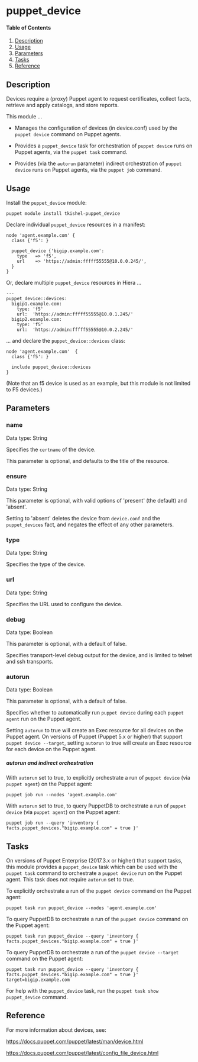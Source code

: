 # puppet_device

#### Table of Contents

1. [Description](#description)
1. [Usage](#usage)
1. [Parameters](#parameters)
1. [Tasks](#tasks)
1. [Reference](#reference)

## Description

Devices require a (proxy) Puppet agent to request certificates, collect facts, retrieve and apply catalogs, and store reports.

This module ...

* Manages the configuration of devices (in device.conf) used by the `puppet device` command on Puppet agents.

* Provides a `puppet_device` task for orchestration of `puppet device` runs on Puppet agents, via the `puppet task` command.

* Provides (via the `autorun` parameter) indirect orchestration of `puppet device` runs on Puppet agents, via the `puppet job` command.

## Usage

Install the `puppet_device` module:

~~~
puppet module install tkishel-puppet_device
~~~

Declare individual `puppet_device` resources in a manifest:

~~~
node 'agent.example.com' {
  class {'f5': }

  puppet_device {'bigip.example.com':
    type   => 'f5',
    url    => 'https://admin:fffff55555@10.0.0.245/',
  }
}
~~~

Or, declare multiple `puppet_device` resources in Hiera ...

~~~
---
puppet_device::devices:
  bigip1.example.com:
    type: 'f5'
    url:  'https://admin:fffff55555@10.0.1.245/'
  bigip2.example.com:
    type: 'f5'
    url:  'https://admin:fffff55555@10.0.2.245/'
~~~

... and declare the `puppet_device::devices` class:

~~~
node 'agent.example.com'  {
  class {'f5': }

  include puppet_device::devices
}
~~~

(Note that an f5 device is used as an example, but this module is not limited to F5 devices.)

## Parameters

### name

Data type: String

Specifies the `certname` of the device.

This parameter is optional, and defaults to the title of the resource.

### ensure

Data type: String

This parameter is optional, with valid options of 'present' (the default) and 'absent'.

Setting to 'absent' deletes the device from `device.conf` and the `puppet_devices` fact, and negates the effect of any other parameters.

### type

Data type: String

Specifies the type of the device.

### url

Data type: String

Specifies the URL used to configure the device.

### debug

Data type: Boolean

This parameter is optional, with a default of false.

Specifies transport-level debug output for the device, and is limited to telnet and ssh transports.

### autorun

Data type: Boolean

This parameter is optional, with a default of false.

Specifies whether to automatically run `puppet device` during each `puppet agent` run on the Puppet agent.

Setting `autorun` to true will create an Exec resource for all devices on the Puppet agent. On versions of Puppet (Puppet 5.x or higher) that support `puppet device --target`, setting `autorun` to true will create an Exec resource for each device on the Puppet agent.

[comment]: # (This will increase the execution time of a puppet agent run by the execution time of a puppet device run.)

##### autorun and indirect orchestration

With `autorun` set to true, to explicitly orchestrate a run of `puppet device` (via `puppet agent`) on the Puppet agent:

~~~
puppet job run --nodes 'agent.example.com'
~~~

With `autorun` set to true, to query PuppetDB to orchestrate a run of `puppet device` (via `puppet agent`) on the Puppet agent:

~~~
puppet job run --query 'inventory { facts.puppet_devices."bigip.example.com" = true }'
~~~

[comment]: # (Alternate tag-query: --query 'resources[certname] { tag = "run_puppet_device_bigip.example.com"}')

## Tasks

On versions of Puppet Enterprise (2017.3.x or higher) that support tasks, this module provides a `puppet_device` task which can be used with the `puppet task` command to orchestrate a `puppet device` run on the Puppet agent. This task does not require `autorun` set to true.

To explicitly orchestrate a run of the `puppet device` command on the Puppet agent:

~~~
puppet task run puppet_device --nodes 'agent.example.com'
~~~

To query PuppetDB to orchestrate a run of the `puppet device` command on the Puppet agent:

~~~
puppet task run puppet_device --query 'inventory { facts.puppet_devices."bigip.example.com" = true }'
~~~

To query PuppetDB to orchestrate a run of the `puppet device --target` command on the Puppet agent:

~~~
puppet task run puppet_device --query 'inventory { facts.puppet_devices."bigip.example.com" = true }' target=bigip.example.com
~~~

[comment]: # (Alternate tag-query: --query 'resources[certname] { tag = "device_bigip.example.com"}')

For help with the `puppet_device` task, run the `puppet task show puppet_device` command.

## Reference

For more information about devices, see:

https://docs.puppet.com/puppet/latest/man/device.html

https://docs.puppet.com/puppet/latest/config_file_device.html

